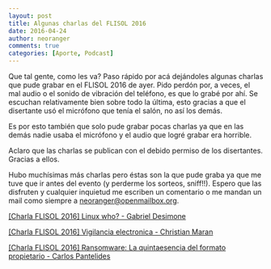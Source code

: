 ```yaml
---
layout: post
title: Algunas charlas del FLISOL 2016
date: 2016-04-24
author: neoranger
comments: true
categories: [Aporte, Podcast]
---
```

Que tal gente, como les va? Paso rápido por acá dejándoles algunas charlas que pude grabar en el FLISOL 2016 de ayer.
Pido perdón por, a veces, el mal audio o el sonido de vibración del teléfono, es que lo grabé por ahí. Se escuchan relativamente bien sobre todo la última, esto gracias a que el disertante usó el micrófono que tenía el salón, no así los demás.

Es por esto también que solo pude grabar pocas charlas ya que en las demás nadie usaba el micrófono y el audio que logré grabar era horrible.

Aclaro que las charlas se publican con el debido permiso de los disertantes. Gracias a ellos.

Hubo muchísimas más charlas pero éstas son la que pude graba ya que me tuve que ir antes del evento (y perderme los sorteos, sniff!!). Espero que las disfruten y cualquier inquietud me escriben un comentario o me mandan un mail como siempre a neoranger@openmailbox.org.

<a href="http://ar.ivoox.com/es/charla-flisol-2016-linux-who-gabriel-desimone-audios-mp3_rf_11285768_1.html" title="[Charla FLISOL 2016] Linux who? - Gabriel Desimone">[Charla FLISOL 2016] Linux who? - Gabriel Desimone</a>

<a href="http://ar.ivoox.com/es/charla-flisol-2016-vigilancia-electronica-christian-maran-audios-mp3_rf_11285705_1.html" title="[Charla FLISOL 2016] Vigilancia electronica - Christian Maran">[Charla FLISOL 2016] Vigilancia electronica - Christian Maran</a>

<a href="http://ar.ivoox.com/es/charla-flisol-2016-ransomware-la-quintaesencia-del-formato-audios-mp3_rf_11285588_1.html" title="[Charla FLISOL 2016] Ransomware: La quintaesencia del formato propietario - Carlos Pantelides">[Charla FLISOL 2016] Ransomware: La quintaesencia del formato propietario - Carlos Pantelides</a>
